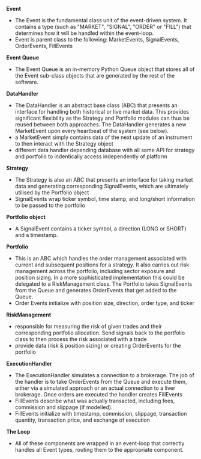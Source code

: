 __Event__
* The Event is the fundamental class unit of the event-driven system. It contains a type (such as "MARKET", "SIGNAL", "ORDER" or "FILL") that determines how it will be handled within the event-loop.
* Event is parent class to the following: MarketEvents, SignalEvents, OrderEvents, FillEvents 

__Event Queue__
* The Event Queue is an in-memory Python Queue object that stores all of the Event sub-class objects that are generated by the rest of the software.

__DataHandler__
* The DataHandler is an abstract base class (ABC) that presents an interface for handling both historical or live market data. This provides significant flexibility as the Strategy and Portfolio modules can thus be reused between both approaches. The DataHandler generates a new MarketEvent upon every heartbeat of the system (see below).
* a MarketEvent simply contains data of the next update of an instrument to then interact with the Strategy object
* different data handler depending database with all same API for strategy and portfolio to indentically access independently of platform 

__Strategy__
* The Strategy is also an ABC that presents an interface for taking market data and generating corresponding SignalEvents, which are ultimately utilised by the Portfolio object
* SignalEvents wrap ticker symbol, time stamp, and long/short information to be passed to the portfolio

__Portfolio object__
* A SignalEvent contains a ticker symbol, a direction (LONG or SHORT) and a timestamp.

__Portfolio__ 
* This is an ABC which handles the order management associated with current and subsequent positions for a strategy. It also carries out risk management across the portfolio, including sector exposure and position sizing. In a more sophisticated implementation this could be delegated to a RiskManagement class. The Portfolio takes SignalEvents from the Queue and generates OrderEvents that get added to the Queue.
* Order Events initialize with position size, direction, order type, and ticker

__RiskManagement__
* responsible for measuring the risk of given trades and their corresponding portfolio allocation. Send signals back to the portfolio class to then process the risk associated with a trade
* provide data (risk & position sizing)  or creating OrderEvents for the portfolio

__ExecutionHandler__
* The ExecutionHandler simulates a connection to a brokerage. The job of the handler is to take OrderEvents from the Queue and execute them, either via a simulated approach or an actual connection to a liver brokerage. Once orders are executed the handler creates FillEvents
* FillEvents describe what was actually transacted, including fees, commission and slippage (if modelled).
* FillEvents initialize with timestamp, commission, slippage, transaction quantity, transaction price, and exchange of execution

__The Loop__ 
* All of these components are wrapped in an event-loop that correctly handles all Event types, routing them to the appropriate component.
